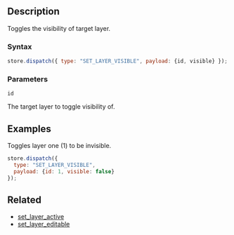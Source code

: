 ## Description

Toggles the visibility of target layer.

### Syntax

```javascript
store.dispatch({ type: "SET_LAYER_VISIBLE", payload: {id, visible} });
```

### Parameters

`id`

The target layer to toggle visibility of.

## Examples

Toggles layer one (1) to be invisible.

```javascript
store.dispatch({
  type: "SET_LAYER_VISIBLE",
  payload: {id: 1, visible: false}
});
```

## Related

- [set_layer_active](./set_layer_active.md)
- [set_layer_editable](./set_layer_editable.md)
